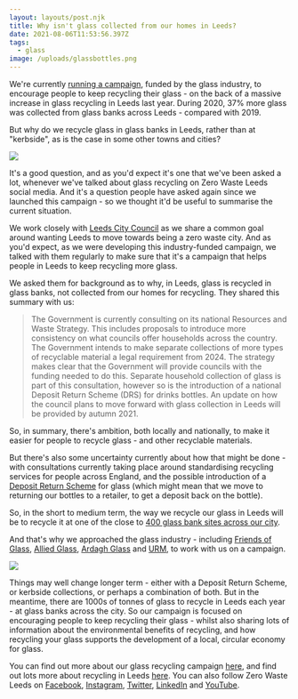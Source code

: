 ```yaml
---
layout: layouts/post.njk
title: Why isn't glass collected from our homes in Leeds?
date: 2021-08-06T11:53:56.397Z
tags:
  - glass
image: /uploads/glassbottles.png
---
```

We're currently [running a campaign](https://www.zerowasteleeds.org.uk/projects/leeds-glass-recycling/), funded by the glass industry, to encourage people to keep recycling their glass - on the back of a massive increase in glass recycling in Leeds last year.  During 2020, 37% more glass was collected from glass banks across Leeds - compared with 2019.

But why do we recycle glass in glass banks in Leeds, rather than at "kerbside", as is the case in some other towns and cities?

![](/uploads/16-100.jpg)

It's a good question, and as you'd expect it's one that we've been asked a lot, whenever we've talked about glass recycling on Zero Waste Leeds social media.  And it's a question people have asked again since we launched this campaign - so we thought it'd be useful to summarise the current situation.

We work closely with [Leeds City Council](https://www.leeds.gov.uk/residents/bins-and-recycling) as we share a common goal around wanting Leeds to move towards being a zero waste city.  And as you'd expect, as we were developing this industry-funded campaign, we talked with them regularly to make sure that it's a campaign that helps people in Leeds to keep recycling more glass.

We asked them for background as to why, in Leeds, glass is recycled in glass banks, not collected from our homes for recycling.  They shared this summary with us:

> The Government is currently consulting on its national Resources and Waste Strategy. This includes proposals to introduce more consistency on what councils offer households across the country. The Government intends to make separate collections of more types of recyclable material a legal requirement from 2024. The strategy makes clear that the Government will provide councils with the funding needed to do this. Separate household collection of glass is part of this consultation, however so is the introduction of a national Deposit Return Scheme (DRS) for drinks bottles. An update on how the council plans to move forward with glass collection in Leeds will be provided by autumn 2021.

So, in summary, there's ambition, both locally and nationally, to make it easier for people to recycle glass - and other recyclable materials.  

But there's also some uncertainty currently about how that might be done - with consultations currently taking place around standardising recycling services for people across England, and the possible introduction of a [Deposit Return Scheme](https://www.theguardian.com/environment/2021/mar/24/no-bottle-deposit-return-scheme-for-most-of-uk-until-2024-at-earliest) for glass (which might mean that we move to returning our bottles to a retailer, to get a deposit back on the bottle).  

So, in the short to medium term, the way we recycle our glass in Leeds will be to recycle it at one of the close to [400 glass bank sites across our city](https://glass.zerowasteleeds.org.uk/#/).

And that's why we approached the glass industry - including [Friends of Glass](https://www.friendsofglass.com/), [Allied Glass](https://www.allied-glass.com/), [Ardagh Glass](https://www.ardaghgroup.com/) and [URM](https://www.urmgroup.co.uk/), to work with us on a campaign.

![](/uploads/20-100.jpg)

Things may well change longer term - either with a Deposit Return Scheme, or kerbside collections, or perhaps a combination of both.  But in the meantime, there are 1000s of tonnes of glass to recycle in Leeds each year - at glass banks across the city.  So our campaign is focused on encouraging people to keep recycling their glass - whilst also sharing lots of information about the environmental benefits of recycling, and how recycling your glass supports the development of a local, circular economy for glass.  

You can find out more about our glass recycling campaign [here](https://www.zerowasteleeds.org.uk/projects/leeds-glass-recycling/), and find out lots more about recycling in Leeds [here](https://www.zerowasteleeds.org.uk/tag/recycling/).  You can also follow Zero Waste Leeds on [Facebook](https://www.facebook.com/zerowasteleeds/), [Instagram](https://www.instagram.com/zerowasteleeds/), [Twitter](https://twitter.com/ZeroWasteLeeds), [LinkedIn](https://www.linkedin.com/company/zero-waste-leeds/?viewAsMember=true) and [YouTube](https://www.youtube.com/channel/UCD4AOnL4OuGUnxHqDi_5ghQ).